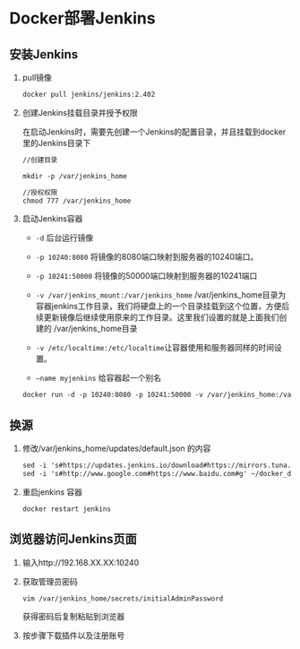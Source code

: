 # Docker部署Jenkins
## 安装Jenkins
1. pull镜像
   ```markdown
   docker pull jenkins/jenkins:2.402
   ```
2. 创建Jenkins挂载目录并授予权限

   在启动Jenkins时，需要先创建一个Jenkins的配置目录，并且挂载到docker 里的Jenkins目录下
   ```markdown
   //创建目录
   
   mkdir -p /var/jenkins_home
   
   //授权权限
   chmod 777 /var/jenkins_home
   ```
3. 启动Jenkins容器

   * `-d` 后台运行镜像
   
   * `-p 10240:8080` 将镜像的8080端口映射到服务器的10240端口。
   
   * `-p 10241:50000` 将镜像的50000端口映射到服务器的10241端口
   
   * `-v /var/jenkins_mount:/var/jenkins_home` /var/jenkins_home目录为容器jenkins工作目录，我们将硬盘上的一个目录挂载到这个位置，方便后续更新镜像后继续使用原来的工作目录。这里我们设置的就是上面我们创建的 /var/jenkins_home目录
   
   * `-v /etc/localtime:/etc/localtime`让容器使用和服务器同样的时间设置。
   
   * `–name myjenkins` 给容器起一个别名

   ```markdown
   docker run -d -p 10240:8080 -p 10241:50000 -v /var/jenkins_home:/var/jenkins_home -v /etc/localtime:/etc/localtime --name jenkins jenkins/jenkins:2.402
   ```


## 换源

1. 修改/var/jenkins_home/updates/default.json 的内容
   ```markdown
   sed -i 's#https://updates.jenkins.io/download#https://mirrors.tuna.tsinghua.edu.cn/jenkins#g' ~/docker_data/jenkins/updates/default.json
   sed -i 's#http://www.google.com#https://www.baidu.com#g' ~/docker_data/jenkins/updates/default.json
   ```

2. 重启jenkins 容器
   ```markdown
   docker restart jenkins
   ```

## 浏览器访问Jenkins页面

1. 输入http://192.168.XX.XX:10240

2. 获取管理员密码
   ```markdown
   vim /var/jenkins_home/secrets/initialAdminPassword
   ```
   获得密码后复制粘贴到浏览器

3. 按步骤下载插件以及注册账号

